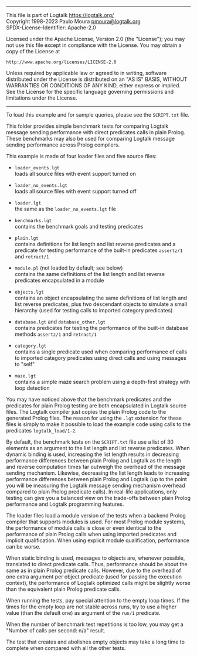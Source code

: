 ________________________________________________________________________

This file is part of Logtalk <https://logtalk.org/>  
Copyright 1998-2023 Paulo Moura <pmoura@logtalk.org>  
SPDX-License-Identifier: Apache-2.0

Licensed under the Apache License, Version 2.0 (the "License");
you may not use this file except in compliance with the License.
You may obtain a copy of the License at

    http://www.apache.org/licenses/LICENSE-2.0

Unless required by applicable law or agreed to in writing, software
distributed under the License is distributed on an "AS IS" BASIS,
WITHOUT WARRANTIES OR CONDITIONS OF ANY KIND, either express or implied.
See the License for the specific language governing permissions and
limitations under the License.
________________________________________________________________________


To load this example and for sample queries, please see the `SCRIPT.txt` file.

This folder provides simple benchmark tests for comparing Logtalk message 
sending performance with direct predicates calls in plain Prolog.
These benchmarks may also be used for comparing Logtalk message sending 
performance across Prolog compilers.

This example is made of four loader files and five source files:

- `loader_events.lgt`  
	loads all source files with event support turned on
- `loader_no_events.lgt`  
	loads all source files with event support turned off
- `loader.lgt`  
	the same as the `loader_no_events.lgt` file

- `benchmarks.lgt`  
	contains the benchmark goals and testing predicates
- `plain.lgt`  
	contains definitions for list length and list reverse predicates
	and a predicate for testing performance of the built-in predicates
	`assertz/1` and `retract/1`
- `module.pl` (not loaded by default; see below)  
	contains the same definitions of the list length and list reverse
	predicates encapsulated in a module
- `objects.lgt`  
	contains an object encapsulating the same definitions of list length
	and list reverse predicates, plus two descendant objects to simulate
	a small hierarchy (used for testing calls to imported category
	predicates)
- `database.lgt` and `database_other.lgt`  
	contains predicates for testing the performance of the built-in 
	database methods `assertz/1` and `retract/1`
- `category.lgt`  
	contains a single predicate used when comparing performance of
	calls to imported category predicates using direct calls and using 
	messages to "self"
- `maze.lgt`  
	contains a simple maze search problem using a depth-first strategy
	with loop detection

You may have noticed above that the benchmark predicates and the predicates 
for plain Prolog testing are both encapsulated in Logtalk source files. The 
Logtalk compiler just copies the plain Prolog code to the generated Prolog 
files. The reason for using the `.lgt` extension for these files is simply
to  make it possible to load the example code using calls to the predicates 
`logtalk_load/1-2`.

By default, the benchmark tests on the `SCRIPT.txt` file use a list of 30
elements as an argument to the list length and list reverse predicates. When
dynamic binding is used, increasing the list length results in decreasing
performance differences between plain Prolog and Logtalk as the length and
reverse computation times far outweigh the overhead of the message sending
mechanism. Likewise, decreasing the list length leads to increasing performance
differences between plain Prolog and Logtalk (up to the point you will be
measuring the Logtalk message sending mechanism overhead compared to plain
Prolog predicate calls). In real-life applications, only testing can give
you a balanced view on the trade-offs between plain Prolog performance and
Logtalk programming features.

The loader files load a module version of the tests when a backend Prolog
compiler that supports modules is used. For most Prolog module systems, the 
performance of module calls is close or even identical to the performance of 
plain Prolog calls when using imported predicates and implicit qualification.
When using explicit module qualification, performance can be worse.

When static binding is used, messages to objects are, whenever possible, 
translated to direct predicate calls. Thus, performance should be about the
same as in plain Prolog predicate calls. However, due to the overhead of 
one extra argument per object predicate (used for passing the execution 
context), the performance of Logtalk optimized calls might be slightly 
worse than the equivalent plain Prolog predicate calls.

When running the tests, pay special attention to the empty loop times. If
the times for the empty loop are not stable across runs, try to use a
higher value (than the default one) as argument of the `run/1` predicate.

When the number of benchmark test repetitions is too low, you may get a
"Number of calls per second: n/a" result.

The test that creates and abolishes empty objects may take a long time to
complete when compared with all the other tests.


